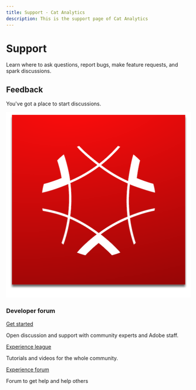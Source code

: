 ```yaml
---
title: Support - Cat Analytics
description: This is the support page of Cat Analytics 
---
```


<Hero slots="heading, text" background="rgb(19, 93, 183)"/>

# Support

Learn where to ask questions, report bugs, make feature requests, and spark discussions.

## Feedback

You've got a place to start discussions.

<DiscoverBlock slots="image, heading, link, text" width="25%"/>

![Cat Experience Cloud](experience_cloud.png)

### Developer forum

[Get started](https://adobe.io)

Open discussion and support with community experts and Adobe staff.

<DiscoverBlock slots="link, text" width="25%"/>

[Experience league](https://adobe.io)

Tutorials and videos for the whole community.

<DiscoverBlock slots="link, text" width="25%"/>

[Experience forum](https://adobe.io)

Forum to get help and help others

